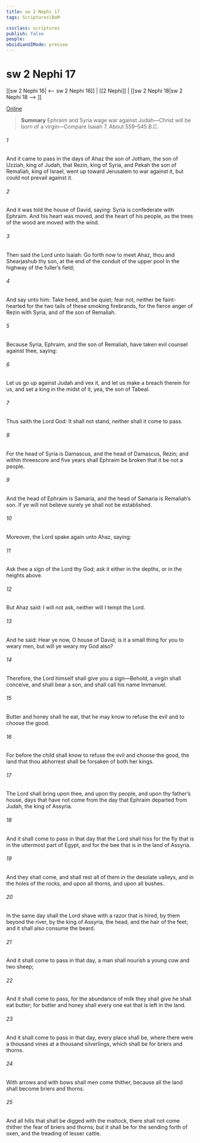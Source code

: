 ```yaml
---
title: sw 2 Nephi 17
tags: Scriptures\BoM

cssclass: scriptures
publish: false
people:
obsidianUIMode: preview
---
```


# sw 2 Nephi 17
[[sw 2 Nephi 16| <-- sw 2 Nephi 16]] | [[2 Nephi]] | [[sw 2 Nephi 18|sw 2 Nephi 18 --> ]]

[Online](https://churchofjesuschrist.org/study/scriptures/bofm/2-ne/17?lang=eng)

> __Summary__
Ephraim and Syria wage war against Judah—Christ will be born of a virgin—Compare Isaiah 7. About 559–545 B.C.

###### 1 
And it came to pass in the days of Ahaz the son of Jotham, the son of Uzziah, king of Judah, that Rezin, king of Syria, and Pekah the son of Remaliah, king of Israel, went up toward Jerusalem to war against it, but could not prevail against it.

###### 2 
And it was told the house of David, saying: Syria is confederate with Ephraim. And his heart was moved, and the heart of his people, as the trees of the wood are moved with the wind.

###### 3 
Then said the Lord unto Isaiah: Go forth now to meet Ahaz, thou and Shearjashub thy son, at the end of the conduit of the upper pool in the highway of the fuller’s field;

###### 4 
And say unto him: Take heed, and be quiet; fear not, neither be faint-hearted for the two tails of these smoking firebrands, for the fierce anger of Rezin with Syria, and of the son of Remaliah.

###### 5 
Because Syria, Ephraim, and the son of Remaliah, have taken evil counsel against thee, saying:

###### 6 
Let us go up against Judah and vex it, and let us make a breach therein for us, and set a king in the midst of it, yea, the son of Tabeal.

###### 7 
Thus saith the Lord God: It shall not stand, neither shall it come to pass.

###### 8 
For the head of Syria is Damascus, and the head of Damascus, Rezin; and within threescore and five years shall Ephraim be broken that it be not a people.

###### 9 
And the head of Ephraim is Samaria, and the head of Samaria is Remaliah’s son. If ye will not believe surely ye shall not be established.

###### 10 
Moreover, the Lord spake again unto Ahaz, saying:

###### 11 
Ask thee a sign of the Lord thy God; ask it either in the depths, or in the heights above.

###### 12 
But Ahaz said: I will not ask, neither will I tempt the Lord.

###### 13 
And he said: Hear ye now, O house of David; is it a small thing for you to weary men, but will ye weary my God also?

###### 14 
Therefore, the Lord himself shall give you a sign—Behold, a virgin shall conceive, and shall bear a son, and shall call his name Immanuel.

###### 15 
Butter and honey shall he eat, that he may know to refuse the evil and to choose the good.

###### 16 
For before the child shall know to refuse the evil and choose the good, the land that thou abhorrest shall be forsaken of both her kings.

###### 17 
The Lord shall bring upon thee, and upon thy people, and upon thy father’s house, days that have not come from the day that Ephraim departed from Judah, the king of Assyria.

###### 18 
And it shall come to pass in that day that the Lord shall hiss for the fly that is in the uttermost part of Egypt, and for the bee that is in the land of Assyria.

###### 19 
And they shall come, and shall rest all of them in the desolate valleys, and in the holes of the rocks, and upon all thorns, and upon all bushes.

###### 20 
In the same day shall the Lord shave with a razor that is hired, by them beyond the river, by the king of Assyria, the head, and the hair of the feet; and it shall also consume the beard.

###### 21 
And it shall come to pass in that day, a man shall nourish a young cow and two sheep;

###### 22 
And it shall come to pass, for the abundance of milk they shall give he shall eat butter; for butter and honey shall every one eat that is left in the land.

###### 23 
And it shall come to pass in that day, every place shall be, where there were a thousand vines at a thousand silverlings, which shall be for briers and thorns.

###### 24 
With arrows and with bows shall men come thither, because all the land shall become briers and thorns.

###### 25 
And all hills that shall be digged with the mattock, there shall not come thither the fear of briers and thorns; but it shall be for the sending forth of oxen, and the treading of lesser cattle.

